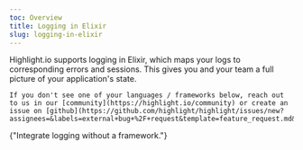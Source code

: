 ```yaml
---
toc: Overview
title: Logging in Elixir
slug: logging-in-elixir
---
```


Highlight.io supports logging in Elixir, which maps your logs to corresponding errors and sessions. This gives you and your team a full picture of your application's state.

```hint
If you don't see one of your languages / frameworks below, reach out to us in our [community](https://highlight.io/community) or create an issue on [github](https://github.com/highlight/highlight/issues/new?assignees=&labels=external+bug+%2F+request&template=feature_request.md&title=).
```

<DocsCardGroup>
    <DocsCard title="Without a framework" href="./other.md">
        {"Integrate logging without a framework."}
    </DocsCard>
</DocsCardGroup>

